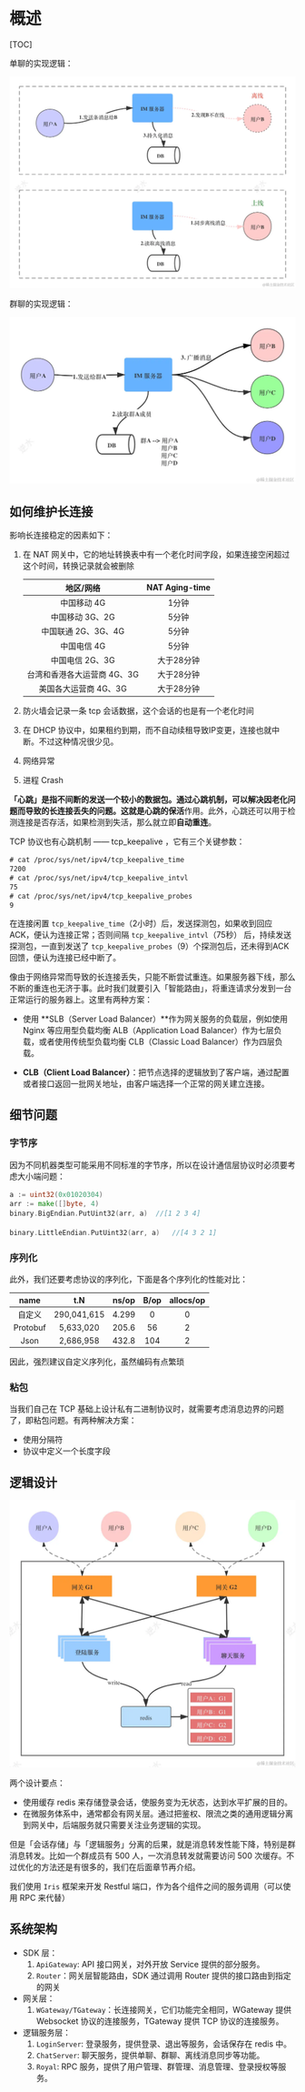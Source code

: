 # 概述

[TOC]

单聊的实现逻辑：

![离线消息.png](./assets/9c685df7186143fabec1dde652963fb1tplv-k3u1fbpfcp-jj-mark1512000q75.webp)

群聊的实现逻辑：

![群聊示意图.png](./assets/282e4d62f2154874b31dd11a2f059989tplv-k3u1fbpfcp-jj-mark1512000q75.webp)



## 如何维护长连接

影响长连接稳定的因素如下：

1. 在 NAT 网关中，它的地址转换表中有一个老化时间字段，如果连接空闲超过这个时间，转换记录就会被删除

   |          地区/网络           | NAT Aging-time |
   | :--------------------------: | :------------: |
   |         中国移动 4G          |     1分钟      |
   |       中国移动 3G、2G        |     5分钟      |
   |     中国联通 2G、3G、4G      |     5分钟      |
   |         中国电信 4G          |     5分钟      |
   |       中国电信 2G、3G        |   大于28分钟   |
   | 台湾和香港各大运营商  4G、3G |   大于28分钟   |
   |    美国各大运营商 4G、3G     |   大于28分钟   |

2. 防火墙会记录一条 tcp 会话数据，这个会话的也是有一个老化时间

3. 在 DHCP 协议中，如果租约到期，而不自动续租导致IP变更，连接也就中断。不过这种情况很少见。

4. 网络异常

5. 进程 Crash

**「心跳」**是指不间断的发送一个较小的数据包。通过心跳机制，可以解决因老化问题而导致的长连接丢失的问题。这就是心跳的**保活**作用。此外，心跳还可以用于检测连接是否存活，如果检测到失活，那么就立即**自动重连**。

TCP 协议也有心跳机制 —— tcp_keepalive ，它有三个关键参数：

~~~shell
# cat /proc/sys/net/ipv4/tcp_keepalive_time
7200
# cat /proc/sys/net/ipv4/tcp_keepalive_intvl
75
# cat /proc/sys/net/ipv4/tcp_keepalive_probes
9
~~~

在连接闲置 `tcp_keepalive_time`（2小时）后，发送探测包，如果收到回应ACK，便认为连接正常；否则间隔 `tcp_keepalive_intvl`（75秒） 后，持续发送探测包，一直到发送了 `tcp_keepalive_probes`（9）个探测包后，还未得到ACK回馈，便认为连接已经中断了。

像由于网络异常而导致的长连接丢失，只能不断尝试重连。如果服务器下线，那么不断的重连也无济于事。此时我们就要引入「智能路由」，将重连请求分发到一台正常运行的服务器上。这里有两种方案：

- 使用 **SLB（Server Load Balancer）**作为网关服务的负载层，例如使用 Nginx 等应用型负载均衡 ALB（Application Load Balancer）作为七层负载，或者使用传统型负载均衡 CLB（Classic Load Balancer）作为四层负载。

- **CLB（Client Load Balancer）**：把节点选择的逻辑放到了客户端，通过配置或者接口返回一批网关地址，由客户端选择一个正常的网关建立连接。

  

## 细节问题

### 字节序

因为不同机器类型可能采用不同标准的字节序，所以在设计通信层协议时必须要考虑大小端问题：

~~~go
a := uint32(0x01020304)
arr := make([]byte, 4)
binary.BigEndian.PutUint32(arr, a)	//[1 2 3 4]

binary.LittleEndian.PutUint32(arr, a)	//[4 3 2 1]
~~~

### 序列化

此外，我们还要考虑协议的序列化，下面是各个序列化的性能对比：

|   name   |     t.N     | ns/op | B/op | allocs/op |
| :------: | :---------: | :---: | :--: | :-------: |
|  自定义  | 290,041,615 | 4.299 |  0   |     0     |
| Protobuf |  5,633,020  | 205.6 |  56  |     2     |
|   Json   |  2,686,958  | 432.8 | 104  |     2     |

因此，强烈建议自定义序列化，虽然编码有点繁琐

### 粘包

当我们自己在 TCP 基础上设计私有二进制协议时，就需要考虑消息边界的问题了，即粘包问题。有两种解决方案：

- 使用分隔符
- 协议中定义一个长度字段

## 逻辑设计

![structure3.png](./assets/167fee31eb7a46439f6216207d01392dtplv-k3u1fbpfcp-jj-mark1512000q75.webp)

两个设计要点：

- 使用缓存 redis 来存储登录会话，使服务变为无状态，达到水平扩展的目的。
- 在微服务体系中，通常都会有网关层。通过把鉴权、限流之类的通用逻辑分离到网关中，后端服务就只需要关注业务逻辑的实现。

但是「会话存储」与「逻辑服务」分离的后果，就是消息转发性能下降，特别是群消息转发。比如一个群成员有 500 人，一次消息转发就需要访问 500 次缓存。不过优化的方法还是有很多的，我们在后面章节再介绍。

我们使用 `Iris` 框架来开发 Restful 端口，作为各个组件之间的服务调用（可以使用 RPC 来代替）

## 系统架构

- SDK 层：
  1. `ApiGateway`: API 接口网关，对外开放 Service 提供的部分服务。
  2. `Router`：网关层智能路由，SDK 通过调用 Router 提供的接口路由到指定的网关
- 网关层：
  1. `WGateway/TGateway`：长连接网关，它们功能完全相同，WGateway 提供 Websocket 协议的连接服务，TGateway 提供 TCP 协议的连接服务。
- 逻辑服务层：
  1. `LoginServer`: 登录服务，提供登录、退出等服务，会话保存在 redis 中。
  2. `ChatServer`: 聊天服务，提供单聊、群聊、离线消息同步等功能。
  3. `Royal`: RPC 服务，提供了用户管理、群管理、消息管理、登录授权等服务。

